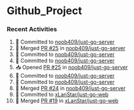 # Github_Project

### Recent Activities
<!--START_SECTION:activity-->
1. 📝 Committed to [noob409/just-go-server](https://github.com/noob409/just-go-server/commit/38d909990f1187cb986a3d811d02f9484fb2f327)
2. 🔀 Merged [PR #25](https://github.com/noob409/just-go-server/pull/25) in [noob409/just-go-server](https://github.com/noob409/just-go-server)
3. 📝 Committed to [noob409/just-go-server](https://github.com/noob409/just-go-server/commit/4638959e75086132c5d34dbc531da831d341bf2b)
4. 📝 Committed to [noob409/just-go-server](https://github.com/noob409/just-go-server/commit/9134da1b053eb0b7351e771ebb521ac60b09e68a)
5. 📥 Opened [PR #25](https://github.com/noob409/just-go-server/pull/25) in [noob409/just-go-server](https://github.com/noob409/just-go-server)
6. 📝 Committed to [noob409/just-go-server](https://github.com/noob409/just-go-server/commit/ccea735e21072ff06bcec2c5c1b7fcdc481804b5)
7. 📝 Committed to [noob409/just-go-server](https://github.com/noob409/just-go-server/commit/a50983318f9dd25025ba1bea875619e1b4540e9e)
8. 🔀 Merged [PR #24](https://github.com/noob409/just-go-server/pull/24) in [noob409/just-go-server](https://github.com/noob409/just-go-server)
9. 📝 Committed to [xLanStar/just-go-web](https://github.com/xLanStar/just-go-web/commit/f00349b935cd88afbe5a391641774a0a1dc6ab54)
10. 🔀 Merged [PR #19](https://github.com/xLanStar/just-go-web/pull/19) in [xLanStar/just-go-web](https://github.com/xLanStar/just-go-web)
<!--END_SECTION:activity-->
